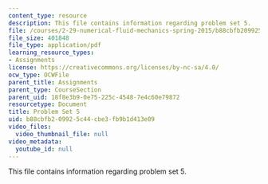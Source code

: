 ```yaml
---
content_type: resource
description: This file contains information regarding problem set 5.
file: /courses/2-29-numerical-fluid-mechanics-spring-2015/b88cbfb209925c44cbe3fb9b1d413e09_MIT2_29S15_PS5_SP2015_v3.pdf
file_size: 401848
file_type: application/pdf
learning_resource_types:
- Assignments
license: https://creativecommons.org/licenses/by-nc-sa/4.0/
ocw_type: OCWFile
parent_title: Assignments
parent_type: CourseSection
parent_uid: 18f8e3b9-0e75-225c-4548-7e4c60e79872
resourcetype: Document
title: Problem Set 5
uid: b88cbfb2-0992-5c44-cbe3-fb9b1d413e09
video_files:
  video_thumbnail_file: null
video_metadata:
  youtube_id: null
---
```

This file contains information regarding problem set 5.